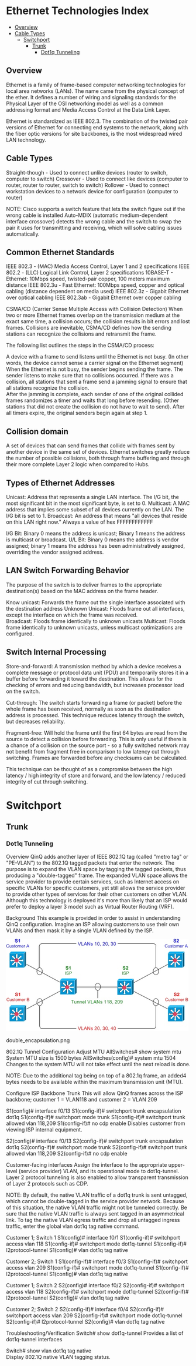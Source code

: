 # Ethernet Technologies Index
- [Overview](#overview)
- [Cable Types](#cable-types)
    - [Switchport](#switchport)
        - [Trunk](#trunk)
            - [Dot1q Tunneling](#dot1q-tunneling)


## Overview 
Ethernet is a family of frame-based computer networking technologies for local area networks (LANs). The name came from the physical concept of the ether. It defines a number of wiring and signaling standards for the Physical Layer of the OSI networking model as well as a common addressing format and Media Access Control at the Data Link Layer. 
 
Ethernet is standardized as IEEE 802.3. The combination of the twisted pair versions of Ethernet for connecting end systems to the network, along with the fiber optic versions for site backbones, is the most widespread wired LAN technology. 
   
   
## Cable Types 
Straight-though - Used to connect unlike devices (router to switch, computer to switch) 
Crossover - Used to connect like devices (computer to router, router to router, switch to switch) 
Rollover - Used to connect workstation devices to a network device for configuration (computer to router) 
 
NOTE: Cisco supports a switch feature that lets the switch figure out if the wrong cable is installed Auto-MDIX (automatic medium-dependent interface crossover) detects the wrong cable and the switch to swap the pair it uses for transmitting and receiving, which will solve cabling issues automatically.  
 
## Common Ethernet Standards 
IEEE 802.3 - (MAC) Media Access Control, Layer 1 and 2 specifications 
IEEE 802.2 - (LLC) Logical Link Control, Layer 2 specifications 
10BASE-T - Ethernet: 10Mbps speed, twisted-pair copper, 100 meters maximum distance 
IEEE 802.3u - Fast Ethernet: 100Mbps speed, copper and optical cabling (distance dependent on media used) 
IEEE 802.3z - Gigabit Ethernet over optical cabling 
IEEE 802.3ab - Gigabit Ethernet over copper cabling 
 
CSMA/CD (Carrier Sense Multiple Access with Collision Detection) 
When two or more Ethernet frames overlap on the transmission medium at the exact same time, a collision occurs; the collision results in bit errors and lost frames. Collisions are inevitable, CSMA/CD defines how the sending stations can recognize the collisions and retransmit the frame.   
 
The following list outlines the steps in the CSMA/CD process: 
 
A device with a frame to send listens until the Ethernet is not busy. (In other words, the device cannot sense a carrier signal on the Ethernet segment) 
When the Ethernet is not busy, the sender begins sending the frame. 
The sender listens to make sure that no collisions occurred. 
If there was a collision, all stations that sent a frame send a jamming signal to ensure that all stations recognize the collision.  
After the jamming is complete, each sender of one of the original collided frames randomizes a timer and waits that long before resending. (Other stations that did not create the collision do not have to wait to send). 
After all timers expire, the original senders begin again at step 1. 
 
## Collision domain  
A set of devices that can send frames that collide with frames sent by another device in the same set of devices.  Ethernet switches greatly reduce the number of possible collisions, both through frame buffering and through their more complete Layer 2 logic when compared to Hubs. 
 
## Types of Ethernet Addresses 
Unicast: Address that represents a single LAN interface. The I/G bit, the most significant bit in the most significant byte, is set to 0. 
Multicast: A MAC address that implies some subset of all devices currently on the LAN. The I/G bit is set to 1. 
Broadcast: An address that means "all devices that reside on this LAN right now." Always a value of hex FFFFFFFFFFFF 
 
I/G Bit: Binary 0 means the address is unicast; Binary 1 means the address is multicast or broadcast. 
U/L Bit: Binary 0 means the address is vendor assigned; binary 1 means the address has been administratively assigned, overriding the vendor assigned address.  
 
## LAN Switch Forwarding Behavior 
The purpose of the switch is to deliver frames to the appropriate destination(s) based on the MAC address on the frame header. 
 
Know unicast: Forwards the frame out the single interface associated with the destination address 
Unknown Unicast: Floods frame out all interfaces, except the interface on which the frame was received.  
Broadcast: Floods frame identically to unknown unicasts 
Multicast: Floods frame identically to unknown unicasts, unless multicast optimizations are configured. 
 
## Switch Internal Processing 
Store-and-forward:  A transmission method by which a device receives a complete message or protocol data unit (PDU) and temporarily stores it in a buffer before forwarding it toward the destination. This allows for the checking of errors and reducing bandwidth, but increases processor load on the switch. 
 
Cut-through:  The switch starts forwarding a frame (or packet) before the whole frame has been received, normally as soon as the destination address is processed. This technique reduces latency through the switch, but decreases reliability. 
 
Fragment-free:  Will hold the frame until the first 64 bytes are read from the source to detect a collision before forwarding. This is only useful if there is a chance of a collision on the source port - so a fully switched network may not benefit from fragment free in comparison to low latency cut through switching. Frames are forwarded before any checksums can be calculated. 
 
This technique can be thought of as a compromise between the high latency / high integrity of store and forward, and the low latency / reduced integrity of cut through switching. 

# Switchport
## Trunk
### Dot1q Tunneling
Overview 
QinQ adds another layer of IEEE 802.1Q tag (called "metro tag" or "PE-VLAN") to the 802.1Q tagged packets that enter the network. The purpose is to expand the VLAN space by tagging the tagged packets, thus producing a "double-tagged" frame. The expanded VLAN space allows the service provider to provide certain services, such as Internet access on specific VLANs for specific customers, yet still allows the service provider to provide other types of services for their other customers on other VLAN. Although this technology is deployed it's more than likely that an ISP would prefer to deploy a layer 3 model such as Virtual Router Routing (VRF). 
 
Background 
This example is provided in order to assist in understanding QinQ configuration.  Imagine an ISP allowing customers to use their own VLANs and then mask it by a single VLAN defined by the ISP. 
 
![topology.png](/Images/802.1qtopology.jpg)
 
double_encapsulation.png

802.1Q Tunnel Configuration 
Adjust MTU 
AllSwitches# show system mtu 
  System MTU size is 1500 bytes 
AllSwitches(config)# system mtu 1504 
   Changes to the system MTU will not take effect until the next reload is done. 
 
NOTE: Due to the additional tag being on top of a 802.1q frame, an added4 bytes needs to be available within the maximum transmission unit (MTU). 
 
Configure ISP Backbone Trunk 
This will allow QinQ frames across the ISP backbone; customer 1 = VLAN118 and customer 2 = VLAN 209 
 
S1(config)# interface f0/13 
S1(config-if)# switchport trunk encapsulation dot1q 
S1(config-if)# switchport mode trunk 
S1(config-if)# switchport trunk allowed vlan 118,209 
S1(config-if)# no cdp enable 
Disables customer from viewing ISP internal equipment. 
 
S2(config)# interface f0/13 
S2(config-if)# switchport trunk encapsulation dot1q 
S2(config-if)# switchport mode trunk 
S2(config-if)# switchport trunk allowed vlan 118,209 
S2(config-if)# no cdp enable 
 
Customer-facing interfaces 
Assign the interface to the appropriate upper-level (service provider) VLAN, and its operational mode to dot1q-tunnel. Layer 2 protocol tunneling is also enabled to allow transparent transmission of Layer 2 protocols such as CDP. 
 
NOTE: By default, the native VLAN traffic of a dot1q trunk is sent untagged, which cannot be double-tagged in the service provider network. Because of this situation, the native VLAN traffic might not be tunneled correctly. Be sure that the native VLAN traffic is always sent tagged in an asymmetrical link. To tag the native VLAN egress traffic and drop all untagged ingress traffic, enter the global vlan dot1q tag native command.  
 
Customer 1; Switch 1 
S1(config)# interface f0/1 
S1(config-if)# switchport access vlan 118 
S1(config-if)# switchport mode dot1q-tunnel 
S1(config-if)# l2protocol-tunnel 
S1(config)# vlan dot1q tag native 
 
Customer 2; Switch 1 
S1(config-if)# interface f0/3 
S1(config-if)# switchport access vlan 209 
S1(config-if)# switchport mode dot1q-tunnel 
S1(config-if)# l2protocol-tunnel 
S1(config)# vlan dot1q tag native 
 
Customer 1; Switch 2 
S2(config)# interface f0/2 
S2(config-if)# switchport access vlan 118 
S2(config-if)# switchport mode dot1q-tunnel 
S2(config-if)# l2protocol-tunnel 
S2(config)# vlan dot1q tag native 
 
Customer 2; Switch 2 
S2(config-if)# interface f0/4 
S2(config-if)# switchport access vlan 209 
S2(config-if)# switchport mode dot1q-tunnel 
S2(config-if)# l2protocol-tunnel 
S2(config)# vlan dot1q tag native 
 
Troubleshooting/Verification 
Switch# show dot1q-tunnel 
Provides a list of dot1q-tunnel interfaces 
 
Switch# show vlan dot1q tag native  
Display 802.1Q native VLAN tagging status.  
